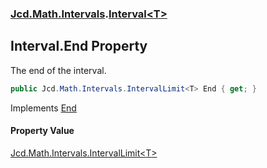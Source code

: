 ### [Jcd.Math.Intervals](Jcd.Math.Intervals.md 'Jcd.Math.Intervals').[Interval&lt;T&gt;](Jcd.Math.Intervals.Interval_T_.md 'Jcd.Math.Intervals.Interval<T>')

## Interval<T>.End Property

The end of the interval.

```csharp
public Jcd.Math.Intervals.IntervalLimit<T> End { get; }
```

Implements [End](Jcd.Math.Intervals.IInterval_T_.End.md 'Jcd.Math.Intervals.IInterval<T>.End')

#### Property Value
[Jcd.Math.Intervals.IntervalLimit&lt;](Jcd.Math.Intervals.IntervalLimit_T_.md 'Jcd.Math.Intervals.IntervalLimit<T>')[T](Jcd.Math.Intervals.Interval_T_.md#Jcd.Math.Intervals.Interval_T_.T 'Jcd.Math.Intervals.Interval<T>.T')[&gt;](Jcd.Math.Intervals.IntervalLimit_T_.md 'Jcd.Math.Intervals.IntervalLimit<T>')
